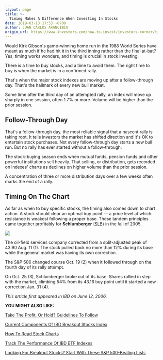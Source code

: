 ```yaml
---
layout: page
title: >-
  Timing Makes A Difference When Investing In Stocks
date: 2019-03-13 17:53 -0700
author: JUAN CARLOS ARANCIBIA
origin_url: https://www.investors.com/how-to-invest/investors-corner/timing-when-investing-in-stocks
---
```





Would Kirk Gibson's game-winning home run in the 1988 World Series have meant as much if he had hit it in the third inning rather than the final at-bat?  Yes, timing works wonders, and timing is crucial in stock investing.




There is a time to buy stocks, and a time to avoid them. The right time to buy is when the market is in a confirmed rally.


That's when the major stock indexes are moving up after a follow-through day. That's the hallmark of every new bull market.


Some time after the third day of an attempted rally, an index will move up sharply in one session, often 1.7% or more. Volume will be higher than the prior session.


Follow-Through Day
------------------


That's a follow-through day, the most reliable signal that a nascent rally is taking root. It tells investors the market has shifted direction and it's OK to entertain stock purchases. Not every follow-through day starts a new bull run. But no rally has ever started without a follow-through.


The stock-buying season ends when mutual funds, pension funds and other powerful institutions sell heavily. That selling, or distribution, gets recorded on indexes' charts as declines on higher volume than the prior session.


A concentration of three or more distribution days over a few weeks often marks the end of a rally.


Timing On The Chart
-------------------


As far as when to buy specific stocks, the timing also comes down to chart action. A stock should clear an optimal buy point — a price level at which resistance is weakest following a proper base. These tandem principles came together profitably for **Schlumberger** ([SLB](https://research.investors.com/quote.aspx?symbol=SLB)) in the fall of 2005.


![](https://www.investors.com/wp-content/uploads/2019/03/IC_sdc031319-300x169.jpg)


The oil-field services company corrected from a split-adjusted peak of 43.90 Aug. 11 (1). The stock pulled back no more than 12% during its base while the general market was having its own correction.


The S&P 500 changed course Oct. 19 (2) when it followed through on the fourth day of its rally attempt.


On Oct. 25 (3), Schlumberger broke out of its base. Shares rallied in step with the market, climbing 54% from its 43.16 buy point until it started a new correction Jan. 31 (4).


*This article first appeared in IBD on June 12, 2006.*


**YOU MIGHT ALSO LIKE:**


[Take The Profit, Or Hold? Guidelines To Follow](https://www.investors.com/how-to-invest/investors-corner/sell-and-take-profits-or-hold-here-are-several-guidelines-to-follow/)


[Current Components Of IBD Breakout Stocks Index](https://www.investors.com/ibd-indexes/ibd-breakout-stocks-index/)


[How To Read Stock Charts](https://www.investors.com/ibd-university/chart-reading/)


[Track The Performance Of IBD ETF Indexes](https://www.investors.com/ibd-indexes/ibd-etf-indexes-ibd-50-etf-leaders-breakout-stocks-etf-ffty-ldrs-bout)


[Looking For Breakout Stocks? Start With These S&P 500-Beating Lists](https://www.investors.com/how-to-invest/investors-corner/looking-for-the-best-stocks-to-buy-and-watch-start-here/)


 





